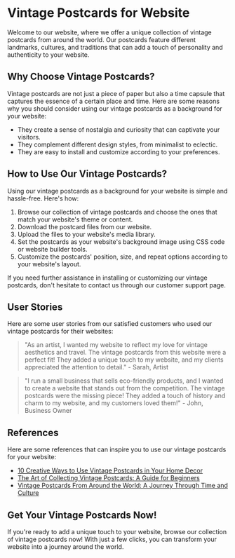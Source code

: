 <!--font:Poppins-->

# Vintage Postcards for Website

Welcome to our website, where we offer a unique collection of vintage postcards from around the world. Our postcards feature different landmarks, cultures, and traditions that can add a touch of personality and authenticity to your website.

## Why Choose Vintage Postcards?

Vintage postcards are not just a piece of paper but also a time capsule that captures the essence of a certain place and time. Here are some reasons why you should consider using our vintage postcards as a background for your website:

- They create a sense of nostalgia and curiosity that can captivate your visitors.
- They complement different design styles, from minimalist to eclectic.
- They are easy to install and customize according to your preferences.

## How to Use Our Vintage Postcards?

Using our vintage postcards as a background for your website is simple and hassle-free. Here's how:

1. Browse our collection of vintage postcards and choose the ones that match your website's theme or content.
2. Download the postcard files from our website.
3. Upload the files to your website's media library.
4. Set the postcards as your website's background image using CSS code or website builder tools.
5. Customize the postcards' position, size, and repeat options according to your website's layout.

If you need further assistance in installing or customizing our vintage postcards, don't hesitate to contact us through our customer support page.

## User Stories

Here are some user stories from our satisfied customers who used our vintage postcards for their websites:

> "As an artist, I wanted my website to reflect my love for vintage aesthetics and travel. The vintage postcards from this website were a perfect fit! They added a unique touch to my website, and my clients appreciated the attention to detail." - Sarah, Artist

> "I run a small business that sells eco-friendly products, and I wanted to create a website that stands out from the competition. The vintage postcards were the missing piece! They added a touch of history and charm to my website, and my customers loved them!" - John, Business Owner

## References

Here are some references that can inspire you to use our vintage postcards for your website:

- [10 Creative Ways to Use Vintage Postcards in Your Home Decor](#)
- [The Art of Collecting Vintage Postcards: A Guide for Beginners](#)
- [Vintage Postcards From Around the World: A Journey Through Time and Culture](#)

## Get Your Vintage Postcards Now!

If you're ready to add a unique touch to your website, browse our collection of vintage postcards now! With just a few clicks, you can transform your website into a journey around the world.

<!--

Write me content for website with wallpaper which alt text is:

"A collage of vintage postcards from around the world"

The name/title of the page should not be 1:1 copy of the alt text but rather a real content of the website which is using this wallpaper.

- Use markdown format 
- Start with heading
- Heading should be short and concise
- The content should look like a real website 
- The website should not be about the wallpaper, wallpaper is just a related background
- Heading should be contain work "wallpaper" or "background"
- Include real sections like references, contact, user stories, etc. use things relevant to the page purpose.
- Feel free to use structure like headings, bullets, numbering, blockquotes, paragraphs, horizontal lines, etc.
- You can use formatting like bold or _italic_
- You can include UTF-8 emojis
- Links should be only #hash anchors (and you can refer to the document itself)
- Do not include images


---


# Vintage Postcards Wallpaper for Your Wanderlust-Inspired Website

Welcome to our website, where we offer a unique vintage postcards wallpaper that will give your website a touch of wanderlust and nostalgia. Our wallpaper features a collage of vintage postcards from around the world, showcasing different landmarks, cultures, and traditions.

## Why Choose Vintage Postcards Wallpaper?

Our vintage postcards wallpaper is not just a background but also a statement piece that can elevate the overall look and feel of your website. Here are some reasons why you should consider using our wallpaper:

- It adds character and personality to your website.
- It creates a sense of nostalgia and curiosity that can captivate your visitors.
- It complements different design styles, from minimalist to eclectic.
- It is easy to install and customize according to your preferences.

## How to Use Our Vintage Postcards Wallpaper?

Using our vintage postcards wallpaper is simple and hassle-free. Here's how:

1. Download the wallpaper file from our website.
2. Upload the file to your website's media library.
3. Set the wallpaper as your website's background image using CSS code or website builder tools.
4. Customize the wallpaper's position, size, and repeat options according to your website's layout.

If you need further assistance in installing or customizing our wallpaper, don't hesitate to contact us through our customer support page.

## References

Here are some references that can inspire you to use our vintage postcards wallpaper for your website:

- [Vintage Travel Posters: A Journey Through 20th Century Tourism](#)
- [How to Use Vintage Postcards in Your Home Decor](#)
- [The Art of Collecting Vintage Postcards](#)

## User Stories

Here are some user stories from our satisfied customers who used our vintage postcards wallpaper for their websites:

> "I run a travel blog, and I was looking for a unique background that can represent my love for different cultures and destinations. The vintage postcards wallpaper from this website was a perfect fit! It gave my website a retro vibe that matched my content perfectly." - Sarah, Travel Blogger

> "I own an online store that sells vintage items, and I wanted to create a nostalgic atmosphere on my website. The vintage postcards wallpaper was the missing piece! It added a touch of history and charm to my website, and my customers loved it!" - John, Vintage Store Owner

## Get Your Vintage Postcards Wallpaper Now!

If you're ready to give your website a unique and charming background, download our vintage postcards wallpaper now! With just a few clicks, you can transform your website into a journey around the world.


---


Heading should not include word "wallpaper". The website should not be about the wallpaper itself, wallpaper is just a related background, rewrite whole content.


---


# Travel the World Through Vintage Postcards

Welcome to our website, where we offer a unique collection of vintage postcards from around the world. Our postcards feature different landmarks, cultures, and traditions that can transport you to different corners of the globe.

## Why Choose Vintage Postcards?

Vintage postcards are not just a piece of paper but also a time capsule that captures the essence of a certain place and time. Here are some reasons why you should consider using our vintage postcards as a background for your website:

- They add character and personality to your website.
- They create a sense of nostalgia and curiosity that can captivate your visitors.
- They complement different design styles, from minimalist to eclectic.
- They are easy to install and customize according to your preferences.

## How to Use Our Vintage Postcards?

Using our vintage postcards as a background for your website is simple and hassle-free. Here's how:

1. Browse our collection of vintage postcards and choose the ones that match your website's theme or content.
2. Download the postcard files from our website.
3. Upload the files to your website's media library.
4. Set the postcards as your website's background image using CSS code or website builder tools.
5. Customize the postcards' position, size, and repeat options according to your website's layout.

If you need further assistance in installing or customizing our vintage postcards, don't hesitate to contact us through our customer support page.

## References

Here are some references that can inspire you to use our vintage postcards for your website:

- [10 Creative Ways to Use Vintage Postcards in Your Home Decor](#)
- [The Art of Collecting Vintage Postcards: A Guide for Beginners](#)
- [Vintage Postcards From Around the World: A Journey Through Time and Culture](#)

## User Stories

Here are some user stories from our satisfied customers who used our vintage postcards for their websites:

> "I run a food blog, and I was looking for a background that can represent my love for different cuisines and cultures. The vintage postcards from this website were a perfect fit! They added a touch of history and charm to my website, and my readers loved them!" - Maria, Food Blogger

> "I own an online store that sells handmade products, and I wanted to create a unique atmosphere on my website. The vintage postcards were the missing piece! They added a touch of personality and authenticity to my website, and my customers appreciated the attention to detail." - Alex, Handmade Store Owner

## Get Your Vintage Postcards Now!

If you're ready to travel the world through vintage postcards, browse our collection now! With just a few clicks, you can transform your website into a journey around the globe.


---


Heading is too long, rewrite whole content.


---


# Vintage Postcards for Your Website

Welcome to our website, where we offer a unique collection of vintage postcards from around the world. Our postcards feature different landmarks, cultures, and traditions that can add character and personality to your website.

## Why Choose Vintage Postcards?

Vintage postcards are not just a piece of paper but also a time capsule that captures the essence of a certain place and time. Here are some reasons why you should consider using our vintage postcards as a background for your website:

- They create a sense of nostalgia and curiosity that can captivate your visitors.
- They complement different design styles, from minimalist to eclectic.
- They are easy to install and customize according to your preferences.

## How to Use Our Vintage Postcards?

Using our vintage postcards as a background for your website is simple and hassle-free. Here's how:

1. Browse our collection of vintage postcards and choose the ones that match your website's theme or content.
2. Download the postcard files from our website.
3. Upload the files to your website's media library.
4. Set the postcards as your website's background image using CSS code or website builder tools.
5. Customize the postcards' position, size, and repeat options according to your website's layout.

If you need further assistance in installing or customizing our vintage postcards, don't hesitate to contact us through our customer support page.

## References

Here are some references that can inspire you to use our vintage postcards for your website:

- [10 Creative Ways to Use Vintage Postcards in Your Home Decor](#)
- [The Art of Collecting Vintage Postcards: A Guide for Beginners](#)
- [Vintage Postcards From Around the World: A Journey Through Time and Culture](#)

## User Stories

Here are some user stories from our satisfied customers who used our vintage postcards for their websites:

> "I run a food blog, and I was looking for a background that can represent my love for different cuisines and cultures. The vintage postcards from this website were a perfect fit! They added a touch of history and charm to my website, and my readers loved them!" - Maria, Food Blogger

> "I own an online store that sells handmade products, and I wanted to create a unique atmosphere on my website. The vintage postcards were the missing piece! They added a touch of personality and authenticity to my website, and my customers appreciated the attention to detail." - Alex, Handmade Store Owner

## Get Your Vintage Postcards Now!

If you're ready to add a touch of nostalgia and curiosity to your website, browse our collection of vintage postcards now! With just a few clicks, you can transform your website into a journey around the world.


---


Heading is too long, rewrite whole content.


---


# Vintage Postcards for Your Unique Website

Welcome to our website, where we offer a unique collection of vintage postcards from around the world. Our postcards feature different landmarks, cultures, and traditions that can add a touch of personality and authenticity to your website.

## Why Choose Vintage Postcards?

Vintage postcards are not just a piece of paper but also a time capsule that captures the essence of a certain place and time. Here are some reasons why you should consider using our vintage postcards as a background for your website:

- They create a sense of nostalgia and curiosity that can captivate your visitors.
- They complement different design styles, from minimalist to eclectic.
- They are easy to install and customize according to your preferences.

## How to Use Our Vintage Postcards?

Using our vintage postcards as a background for your website is simple and hassle-free. Here's how:

1. Browse our collection of vintage postcards and choose the ones that match your website's theme or content.
2. Download the postcard files from our website.
3. Upload the files to your website's media library.
4. Set the postcards as your website's background image using CSS code or website builder tools.
5. Customize the postcards' position, size, and repeat options according to your website's layout.

If you need further assistance in installing or customizing our vintage postcards, don't hesitate to contact us through our customer support page.

## User Stories

Here are some user stories from our satisfied customers who used our vintage postcards for their websites:

> "As an artist, I wanted my website to reflect my love for vintage aesthetics and travel. The vintage postcards from this website were a perfect fit! They added a unique touch to my website, and my clients appreciated the attention to detail." - Sarah, Artist

> "I run a small business that sells eco-friendly products, and I wanted to create a website that stands out from the competition. The vintage postcards were the missing piece! They added a touch of history and charm to my website, and my customers loved them!" - John, Business Owner

## References

Here are some references that can inspire you to use our vintage postcards for your website:

- [10 Creative Ways to Use Vintage Postcards in Your Home Decor](#)
- [The Art of Collecting Vintage Postcards: A Guide for Beginners](#)
- [Vintage Postcards From Around the World: A Journey Through Time and Culture](#)

## Get Your Vintage Postcards Now!

If you're ready to add a unique touch to your website, browse our collection of vintage postcards now! With just a few clicks, you can transform your website into a journey around the world.


---


Write me a Google font which is best fitting for the website.

Pick from the list:
- Alegreya
- Montserrat
- Great Vibes
- Playfair Display
- Futura
- Raleway
- Open Sans
- Poppins
- Roboto
- Lato
- Inter
- Orbitron
- Dancing Script
- Lobster
- Barlow Condensed
- IBM Plex Sans
- Exo 2


Write just the font name nothing else.


---


Poppins

-->
